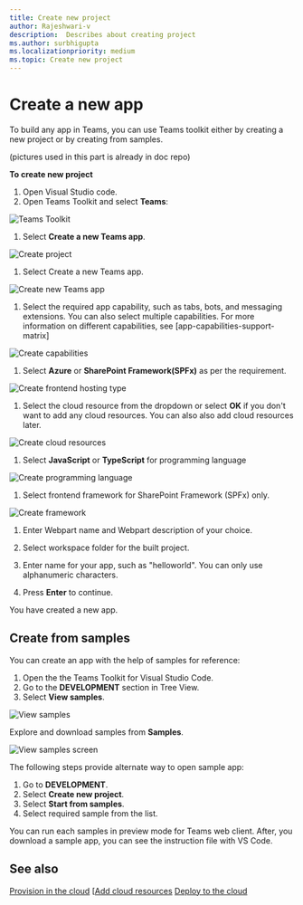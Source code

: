 ```yaml
---
title: Create new project
author: Rajeshwari-v
description:  Describes about creating project
ms.author: surbhigupta
ms.localizationpriority: medium
ms.topic: Create new project
---
```


# Create a new app

To build any app in Teams, you can use Teams toolkit either by creating a new project or by creating from samples.

(pictures used in this part is already in doc repo)

**To create new project**

1. Open Visual Studio code.
1. Open Teams Toolkit and select **Teams**:

![Teams Toolkit](~/assets/images/tools-and-sdks/teams-toolkit.png)

1. Select **Create a new Teams app**.

![Create project](~/assets/images/tools-and-sdks/create-project.png)

1. Select Create a new Teams app.

![Create new Teams app](~/assets/images/tools-and-sdks/create-new-project-intro.png)

1. Select the required app capability, such as tabs, bots, and messaging extensions. You can also select multiple capabilities. For more information on different capabilities, see [app-capabilities-support-matrix]

![Create capabilities](~/assets/images/tools-and-sdks/create-project-capabilities.png)

1. Select **Azure** or **SharePoint Framework(SPFx)** as per the requirement.

![Create frontend hosting type](~/assets/images/tools-and-sdks/create-project-hosting.png)

1. Select the cloud resource from the dropdown or select **OK** if you don't want to add any cloud resources. You can also also add cloud resources later.

![Create cloud resources](~/assets/images/tools-and-sdks/create-project-cloud-resources.png)

1. Select **JavaScript** or **TypeScript** for programming language

![Create programming language](~/assets/images/tools-and-sdks/create-project-programming-languages.png)

1. Select frontend framework for SharePoint Framework (SPFx) only.

![Create framework](~/assets/images/tools-and-sdks/spfx-which-framework.png)

1. Enter Webpart name and Webpart description of your choice.

1. Select workspace folder for the built project.
1. Enter name for your app, such as "helloworld". You can only use alphanumeric characters.
1. Press **Enter** to continue.

You have created a new app.

## Create from samples

You can create an app with the help of samples for reference:

1. Open the the Teams Toolkit for Visual Studio Code.
1. Go to the **DEVELOPMENT** section in Tree View.
1. Select **View samples**. 

![View samples](~/assets/images/tools-and-sdks/view-sampels.png)

Explore and download samples from **Samples**.

![View samples screen](~/assets/images/tools-and-sdks/view-sampels_screen.png)

The following steps provide alternate way to open sample app:

1. Go to **DEVELOPMENT**.
1. Select **Create new project**.
1. Select **Start from samples**.
1. Select required sample from the list.

You can run each samples in preview mode for Teams web client. After, you download a sample app, you can see the instruction file with VS Code.

## See also

[Provision in the cloud](provision-in-the-cloud.md)
[[Add cloud resources](add-cloud-resources.md)
[Deploy to the cloud](deploy-to-the-cloud.md)